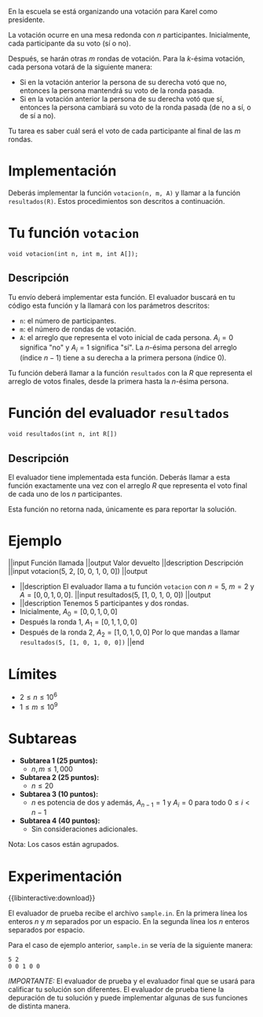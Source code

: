 En la escuela se está organizando una votación para Karel como presidente.

La votación ocurre en una mesa redonda con $n$ participantes. Inicialmente, cada participante da su voto (sí o no).

Después, se harán otras $m$ rondas de votación. Para la $k$-ésima votación, cada persona votará de la siguiente manera:

- Si en la votación anterior la persona de su derecha votó que no, entonces la persona mantendrá su voto de la ronda pasada.
- Si en la votación anterior la persona de su derecha votó que sí, entonces la persona cambiará su voto de la ronda pasada (de no a sí, o de sí a no).

Tu tarea es saber cuál será el voto de cada participante al final de las $m$ rondas.

# Implementación

Deberás implementar la función `votacion(n, m, A)` y llamar a la función `resultados(R)`. Estos procedimientos son descritos a continuación.

# Tu función `votacion`

`void votacion(int n, int m, int A[]);`

## Descripción

Tu envío deberá implementar esta función. El evaluador buscará en tu código esta función y la llamará con los parámetros descritos:

- `n`: el número de participantes.
- `m`: el número de rondas de votación.
- `A`: el arreglo que representa el voto inicial de cada persona. $A_i = 0$ significa "no" y $A_i = 1$ significa "sí". La $n$-ésima persona del arreglo (índice $n-1$) tiene a su derecha a la primera persona (índice $0$).

Tu función deberá llamar a la función `resultados` con la $R$ que representa el arreglo de votos finales, desde la primera hasta la $n$-ésima persona.

# Función del evaluador `resultados`

`void resultados(int n, int R[])`

## Descripción

El evaluador tiene implementada esta función. Deberás llamar a esta función exactamente una vez con el arreglo $R$ que representa el voto final de cada uno de los $n$ participantes.

Esta función no retorna nada, únicamente es para reportar la solución.

# Ejemplo

||input
Función llamada
||output
Valor devuelto
||description
Descripción
||input
votacion(5, 2, [0, 0, 1, 0, 0])
||output

- ||description
  El evaluador llama a tu función `votacion` con $n = 5$, $m = 2$ y $A = [0, 0, 1, 0, 0]$.
  ||input
  resultados(5, [1, 0, 1, 0, 0])
  ||output
- ||description
  Tenemos 5 participantes y dos rondas.
- Inicialmente, $A_0 = [0, 0, 1, 0, 0]$
- Después la ronda 1, $A_1 = [0, 1, 1, 0, 0]$
- Después de la ronda 2, $A_2 = [1, 0, 1, 0, 0]$
  Por lo que mandas a llamar `resultados(5, [1, 0, 1, 0, 0])`
  ||end

# Límites

- $2 \leq n \leq 10^6$
- $1 \leq m \leq 10^9$

# Subtareas

- **Subtarea 1 (25 puntos):**
  - $n, m \leq 1,000$
- **Subtarea 2 (25 puntos):**
  - $n \leq 20$
- **Subtarea 3 (10 puntos):**
  - $n$ es potencia de dos y además, $A_{n-1} = 1$ y $A_i = 0$ para todo $0 \leq i < n - 1$
- **Subtarea 4 (40 puntos):**
  - Sin consideraciones adicionales.

Nota: Los casos están agrupados.

# Experimentación

{{libinteractive:download}}

El evaluador de prueba recibe el archivo `sample.in`. En la primera línea los enteros $n$ y $m$ separados por un espacio. En la segunda línea los $n$ enteros separados por espacio.

Para el caso de ejemplo anterior, `sample.in` se vería de la siguiente manera:

```
5 2
0 0 1 0 0
```

_IMPORTANTE:_ El evaluador de prueba y el evaluador final que se usará para calificar tu solución son diferentes. El evaluador de prueba tiene la depuración de tu solución y puede implementar algunas de sus funciones de distinta manera.
